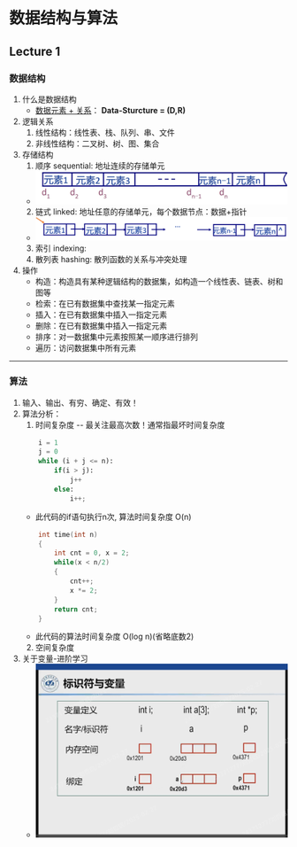 # 数据结构与算法
## Lecture 1 
### 数据结构
1. 什么是数据结构
    + <u>数据元素 + 关系</u>： **Data-Sturcture = (D,R)**
2. 逻辑关系
   1. 线性结构：线性表、栈、队列、串、文件
   2. 非线性结构：二叉树、树、图、集合
3. 存储结构
   1. 顺序 sequential: 地址连续的存储单元 
   + ![本地图片](存储结构1.jpg)
   2. 链式 linked: 地址任意的存储单元，每个数据节点：数据+指针
   + ![本地图片](存储结构2.png)
   3. 索引 indexing:
   4. 散列表 hashing: 散列函数的关系与冲突处理
4. 操作
    + 构造：构造具有某种逻辑结构的数据集，如构造一个线性表、链表、树和图等
    + 检索：在已有数据集中查找某一指定元素
    + 插入：在已有数据集中插入一指定元素
    + 删除：在已有数据集中插入一指定元素
    + 排序：对一数据集中元素按照某一顺序进行排列
    + 遍历：访问数据集中所有元素
---
### 算法
1. 输入、输出、有穷、确定、有效！
2. 算法分析：
   1. 时间复杂度 -- 最关注最高次数！通常指最坏时间复杂度
    ```Python
        i = 1
        j = 0
        while (i + j <= n):
            if(i > j):
                j++
            else:
                i++;
    ```
    + 此代码的if语句执行n次, 算法时间复杂度 O(n)
    ```C
        int time(int n)
        {
            int cnt = 0, x = 2;
            while(x < n/2)
            {
                cnt++;
                x *= 2;
            }
            return cnt;
        }
    ```
    + 此代码的算法时间复杂度 O(log n)(省略底数2)
   2. 空间复杂度
3. 关于变量-进阶学习
   + ![本地图片](标识符.png)